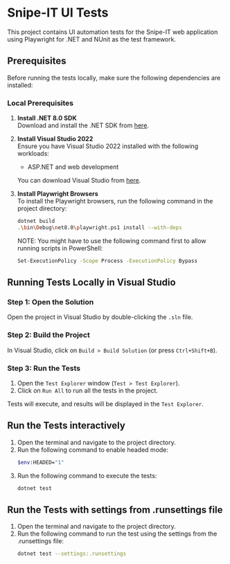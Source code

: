 
# Snipe-IT UI Tests

This project contains UI automation tests for the Snipe-IT web application using Playwright for .NET and NUnit as the test framework.

## Prerequisites

Before running the tests locally, make sure the following dependencies are installed:

### Local Prerequisites

1. **Install .NET 8.0 SDK**  
   Download and install the .NET SDK from [here](https://dotnet.microsoft.com/download).

2. **Install Visual Studio 2022**  
   Ensure you have Visual Studio 2022 installed with the following workloads:
   - ASP.NET and web development
   
   You can download Visual Studio from [here](https://visualstudio.microsoft.com/).

3. **Install Playwright Browsers**  
   To install the Playwright browsers, run the following command in the project directory:
   ```bash
   dotnet build
   .\bin\Debug\net8.0\playwright.ps1 install --with-deps
   ```
   
   NOTE: You might have to use the following command first to allow running scripts in PowerShell:
   ```bash
   Set-ExecutionPolicy -Scope Process -ExecutionPolicy Bypass
   ````

## Running Tests Locally in Visual Studio

### Step 1: Open the Solution

Open the project in Visual Studio by double-clicking the `.sln` file.

### Step 2: Build the Project

In Visual Studio, click on `Build > Build Solution` (or press `Ctrl+Shift+B`).

### Step 3: Run the Tests

1. Open the `Test Explorer` window (`Test > Test Explorer`).
2. Click on `Run All` to run all the tests in the project.

Tests will execute, and results will be displayed in the `Test Explorer`.

## Run the Tests interactively

1. Open the terminal and navigate to the project directory.
2. Run the following command to enable headed mode:
   ```bash
   $env:HEADED="1"
   ```
3. Run the following command to execute the tests:
   ```bash
   dotnet test
   ```

## Run the Tests with settings from .runsettings file

1. Open the terminal and navigate to the project directory.
2. Run the following command to run the test using the settings from the .runsettings file:
   ```bash
   dotnet test --settings:.runsettings
   ```